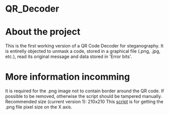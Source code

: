 # QR_Decoder

# About the project
This is the first working version of a QR Code Decoder for steganography. It is entirelly objected to unmask a code,
 stored in a graphical file (.png, .jpg, etc.), read its original message and data stored in 'Error bits'.

# More information incomming

It is required for the .png image not to contain border around the QR code. If possible to be removed,
otherwise the script should be tampered manually.
Recommended size (current version 1): 210x210
This [script](get_size.sh) is for getting the .png file pixel size on the X axis.
